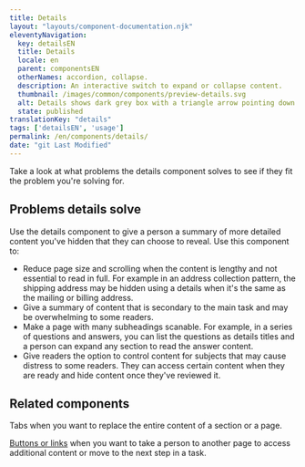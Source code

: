 ```yaml
---
title: Details
layout: "layouts/component-documentation.njk"
eleventyNavigation:
  key: detailsEN
  title: Details
  locale: en
  parent: componentsEN
  otherNames: accordion, collapse.
  description: An interactive switch to expand or collapse content.
  thumbnail: /images/common/components/preview-details.svg
  alt: Details shows dark grey box with a triangle arrow pointing down to show the content is expanded, followed by dark grey boxes indicating text.
  state: published
translationKey: "details"
tags: ['detailsEN', 'usage']
permalink: /en/components/details/
date: "git Last Modified"
---
```


Take a look at what problems the details component solves to see if they fit the problem you're solving for.

## Problems details solve

Use the details component to give a person a summary of more detailed content you've hidden that they can choose to reveal. Use this component to:

- Reduce page size and scrolling when the content is lengthy and not essential to read in full. For example in an address collection pattern, the shipping address may be hidden using a details when it's the same as the mailing or billing address.
- Give a summary of content that is secondary to the main task and may be overwhelming to some readers.
- Make a page with many subheadings scanable. For example, in a series of questions and answers, you can list the questions as details titles and a person can expand any section to read the answer content.
- Give readers the option to control content for subjects that may cause distress to some readers. They can access certain content when they are ready and hide content once they've reviewed it.

<article class="bg-full-width bg-primary text-light pt-500 pb-400 my-500">
  <h2 class="mt-0 mb-400">Related components</h2>

  Tabs when you want to replace the entire content of a section or a page.

  <a href="{{ links.button }}" class="link-light">Buttons or links</a> when you want to take a person to another page to access additional  content or move to the next step in a task.
</article>
